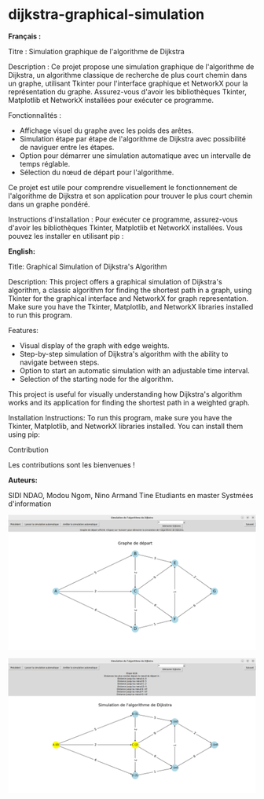 # dijkstra-graphical-simulation

**Français :**

Titre : Simulation graphique de l'algorithme de Dijkstra

Description :
Ce projet propose une simulation graphique de l'algorithme de Dijkstra, un algorithme classique de recherche de plus court chemin dans un graphe, utilisant Tkinter pour l'interface graphique et NetworkX pour la représentation du graphe. Assurez-vous d'avoir les bibliothèques Tkinter, Matplotlib et NetworkX installées pour exécuter ce programme.

Fonctionnalités :
- Affichage visuel du graphe avec les poids des arêtes.
- Simulation étape par étape de l'algorithme de Dijkstra avec possibilité de naviguer entre les étapes.
- Option pour démarrer une simulation automatique avec un intervalle de temps réglable.
- Sélection du nœud de départ pour l'algorithme.

Ce projet est utile pour comprendre visuellement le fonctionnement de l'algorithme de Dijkstra et son application pour trouver le plus court chemin dans un graphe pondéré.

Instructions d'installation :
Pour exécuter ce programme, assurez-vous d'avoir les bibliothèques Tkinter, Matplotlib et NetworkX installées. Vous pouvez les installer en utilisant pip :



**English:**

Title: Graphical Simulation of Dijkstra's Algorithm

Description:
This project offers a graphical simulation of Dijkstra's algorithm, a classic algorithm for finding the shortest path in a graph, using Tkinter for the graphical interface and NetworkX for graph representation. Make sure you have the Tkinter, Matplotlib, and NetworkX libraries installed to run this program.

Features:
- Visual display of the graph with edge weights.
- Step-by-step simulation of Dijkstra's algorithm with the ability to navigate between steps.
- Option to start an automatic simulation with an adjustable time interval.
- Selection of the starting node for the algorithm.

This project is useful for visually understanding how Dijkstra's algorithm works and its application for finding the shortest path in a weighted graph.

Installation Instructions:
To run this program, make sure you have the Tkinter, Matplotlib, and NetworkX libraries installed. You can install them using pip:


Contribution

Les contributions sont les bienvenues ! 

**Auteurs:**

SIDI NDAO, Modou Ngom, Nino Armand Tine Etudiants en master Systmées d'information




![interfaceDeSimulation](https://github.com/Sidindao/dijkstra-graphical-simulation/blob/main/im1.png?raw=true)



![alt tag](https://github.com/Sidindao/dijkstra-graphical-simulation/blob/main/im2.png?raw=true)

